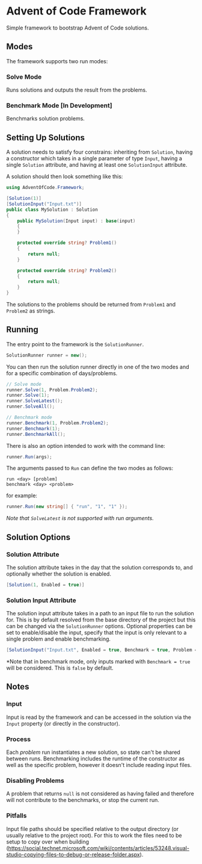 # Advent of Code Framework

Simple framework to bootstrap Advent of Code solutions.

## Modes
The framework supports two run modes:

### Solve Mode
Runs solutions and outputs the result from the problems.

### Benchmark Mode [In Development]
Benchmarks solution problems.

## Setting Up Solutions

A solution needs to satisfy four constrains: inheriting from `Solution`, having a constructor which takes in a single parameter of type `Input`, having a single `Solution` attribute, and having at least one `SolutionInput` attribute.

A solution should then look something like this:

```csharp
using AdventOfCode.Framework;

[Solution(1)]
[SolutionInput("Input.txt")]
public class MySolution : Solution
{
    public MySolution(Input input) : base(input)
    {
    }

    protected override string? Problem1()
    {
        return null;
    }

    protected override string? Problem2()
    {
        return null;
    }
}
```

The solutions to the problems should be returned from `Problem1` and `Problem2` as strings.

## Running
The entry point to the framework is the `SolutionRunner`.
```csharp
SolutionRunner runner = new();
```

You can then run the solution runner directly in one of the two modes and for a specific combination of days/problems.
```csharp
// Solve mode
runner.Solve(1, Problem.Problem2);
runner.Solve(1);
runner.SolveLatest();
runner.SolveAll();

// Benchmark mode
runner.Benchmark(1, Problem.Problem2);
runner.Benchmark(1);
runner.BenchmarkAll();
```

There is also an option intended to work with the command line:

```csharp
runner.Run(args);
```

The arguments passed to `Run` can define the two modes as follows:
```
run <day> [problem]
benchmark <day> <problem>
```
for example:
```csharp
runner.Run(new string[] { "run", "1", "1" });
```
*Note that `SolveLatest` is not supported with run arguments.*

## Solution Options

### Solution Attribute

The solution attribute takes in the day that the solution corresponds to, and optionally whether the solution is enabled.

```csharp
[Solution(1, Enabled = true)]
```

### Solution Input Attribute

The solution input attribute takes in a path to an input file to run the solution for. This is by default resolved from the base directory of the project but this can be changed via the `SolutionRunner` options. Optional properties can be set to enable/disable the input, specify that the input is only relevant to a single problem and enable benchmarking.

```csharp
[SolutionInput("Input.txt", Enabled = true, Benchmark = true, Problem = Problem.All)
```

*Note that in benchmark mode, only inputs marked with `Benchmark = true` will be considered. This is `false` by default.

## Notes

### Input

Input is read by the framework and can be accessed in the solution via the `Input` property (or directly in the constructor).

### Process

Each *problem* run instantiates a new solution, so state can't be shared between runs.
Benchmarking includes the runtime of the constructor as well as the specific problem, however it doesn't include reading input files.

### Disabling Problems

A problem that returns `null` is not considered as having failed and therefore will not contribute to the benchmarks, or stop the current run.

### Pitfalls

Input file paths should be specified relative to the output directory (or usually relative to the project root). For this to work the files need to be setup to copy over when building (https://social.technet.microsoft.com/wiki/contents/articles/53248.visual-studio-copying-files-to-debug-or-release-folder.aspx).
